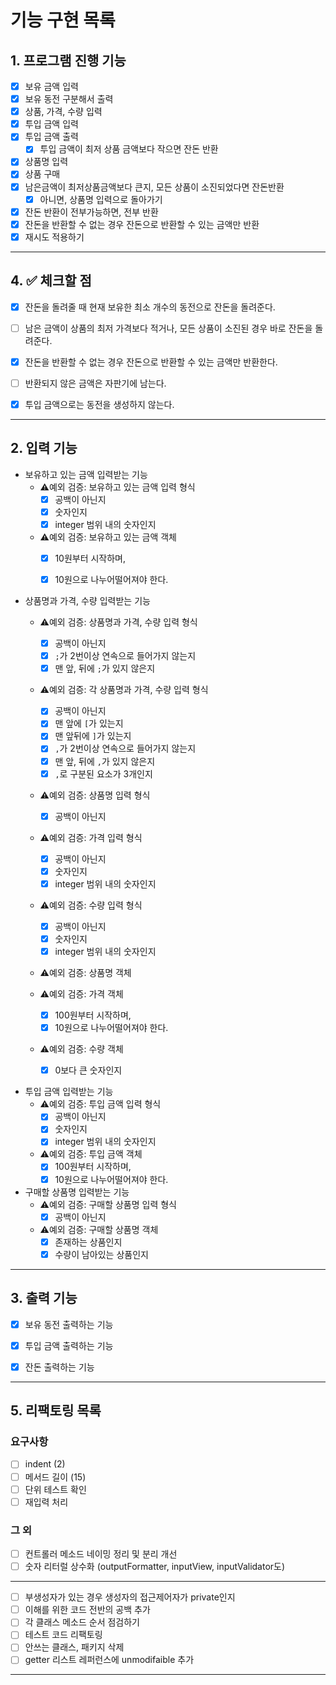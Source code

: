 # 기능 구현 목록

## 1. 프로그램 진행 기능

- [x] 보유 금액 입력
- [x] 보유 동전 구분해서 출력
- [x] 상품, 가격, 수량 입력
- [x] 투입 금액 입력
- [x] 투입 금액 출력
  - [x] 투입 금액이 최저 상품 금액보다 작으면 잔돈 반환
- [x] 상품명 입력
- [x] 상품 구매
- [x] 남은금액이 최저상품금액보다 큰지, 모든 상품이 소진되었다면 잔돈반환
  - [x] 아니면, 상품명 입력으로 돌아가기
- [x] 잔돈 반환이 전부가능하면, 전부 반환
- [x] 잔돈을 반환할 수 없는 경우 잔돈으로 반환할 수 있는 금액만 반환
- [x] 재시도 적용하기
---


## 4. ✅ 체크할 점

- [x] 잔돈을 돌려줄 때 현재 보유한 최소 개수의 동전으로 잔돈을 돌려준다.
- [ ] 남은 금액이 상품의 최저 가격보다 적거나, 모든 상품이 소진된 경우 바로 잔돈을 돌려준다.
- [x] 잔돈을 반환할 수 없는 경우 잔돈으로 반환할 수 있는 금액만 반환한다.
- [ ] 반환되지 않은 금액은 자판기에 남는다.
- [x] 투입 금액으로는 동전을 생성하지 않는다.


---


## 2. 입력 기능

- 보유하고 있는 금액 입력받는 기능
  - ⚠️예외 검증: 보유하고 있는 금액 입력 형식
    - [x] 공백이 아닌지
    - [x] 숫자인지
    - [x] integer 범위 내의 숫자인지

  - ⚠️예외 검증: 보유하고 있는 금액 객체
    - [x] 10원부터 시작하며, 
    - [x] 10원으로 나누어떨어져야 한다.


- 상품명과 가격, 수량 입력받는 기능
  - ⚠️예외 검증: 상품명과 가격, 수량 입력 형식
    - [x] 공백이 아닌지
    - [x] `;`가 2번이상 연속으로 들어가지 않는지
    - [x] 맨 앞, 뒤에 `;`가 있지 않은지
  
  - ⚠️예외 검증: 각 상품명과 가격, 수량 입력 형식
    - [x] 공백이 아닌지
    - [x] 맨 앞에 `[`가 있는지
    - [x] 맨 앞뒤에 `]`가 있는지
    - [x] `,`가 2번이상 연속으로 들어가지 않는지
    - [x] 맨 앞, 뒤에 `,`가 있지 않은지
    - [x] `,`로 구분된 요소가 3개인지

  - ⚠️예외 검증: 상품명 입력 형식
    - [x] 공백이 아닌지
  - ⚠️예외 검증: 가격 입력 형식
    - [x] 공백이 아닌지
    - [x] 숫자인지
    - [x]  integer 범위 내의 숫자인지
  - ⚠️예외 검증: 수량 입력 형식
    - [x] 공백이 아닌지
    - [x] 숫자인지
    - [x] integer 범위 내의 숫자인지
  - ⚠️예외 검증: 상품명 객체
  
  - ⚠️예외 검증: 가격 객체
    - [x] 100원부터 시작하며, 
    - [x] 10원으로 나누어떨어져야 한다.

  - ⚠️예외 검증: 수량 객체
    - [x] 0보다 큰 숫자인지


- 투입 금액 입력받는 기능
  - ⚠️예외 검증: 투입 금액 입력 형식
    - [x] 공백이 아닌지
    - [x] 숫자인지
    - [x] integer 범위 내의 숫자인지

  - ⚠️예외 검증: 투입 금액 객체  
    - [x] 100원부터 시작하며,
    - [x] 10원으로 나누어떨어져야 한다.

- 구매할 상품명 입력받는 기능
  - ⚠️예외 검증: 구매할 상품명 입력 형식
    - [x] 공백이 아닌지

  - ⚠️예외 검증: 구매할 상품명 객체
    - [x] 존재하는 상품인지
    - [x] 수량이 남아있는 상품인지
 
---

## 3. 출력 기능

- [x] 보유 동전 출력하는 기능
- [x] 투입 금액 출력하는 기능
- [x] 잔돈 출력하는 기능


---


## 5. 리팩토링 목록
### 요구사항
- [ ] indent (2)
- [ ] 메서드 길이 (15)
- [ ] 단위 테스트 확인
- [ ] 재입력 처리 
### 그 외
- [ ] 컨트롤러 메소드 네이밍 정리 및 분리 개선
- [ ] 숫자 리터럴 상수화 (outputFormatter, inputView, inputValidator도)
---
- [ ] 부생성자가 있는 경우 생성자의 접근제어자가 private인지
- [ ] 이해를 위한 코드 전반의 공백 추가
- [ ] 각 클래스 메소드 순서 점검하기
- [ ] 테스트 코드 리팩토링
- [ ] 안쓰는 클래스, 패키지 삭제
- [ ] getter 리스트 레퍼런스에 unmodifaible 추가
---- 